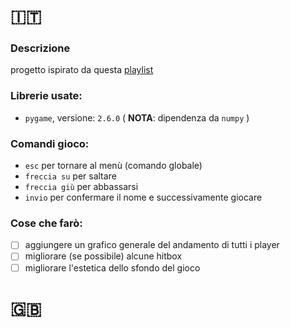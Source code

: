 # :it:

### Descrizione 
progetto ispirato da questa [playlist](https://youtube.com/playlist?list=PL30AETbxgR-fAbwiuU1vDl3owNUPUuVrz&si=oBY6kvBnuyjC4_pX)
### Librerie usate:
  - `pygame`, versione: `2.6.0` ( **NOTA**: dipendenza da `numpy` )
 
### Comandi gioco:
   - `esc` per tornare al menù (comando globale)
   - `freccia su` per saltare
   - `freccia giù` per abbassarsi
   - `invio` per confermare il nome e successivamente giocare

### Cose che farò:
  - [ ] aggiungere un grafico generale del andamento di tutti i player 
  - [ ] migliorare (se possibile) alcune hitbox 
  - [ ] migliorare l'estetica dello sfondo del gioco 
  
# :uk:






